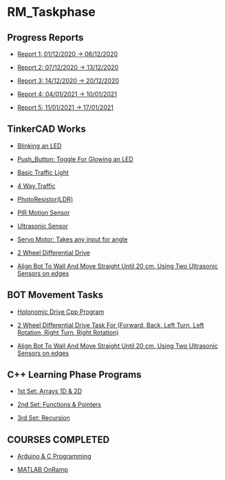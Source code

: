# RM_Taskphase  

  

## Progress Reports  
  
  * [Report 1: 01/12/2020 -> 06/12/2020](https://github.com/namanmore/RM_Taskphase/blob/main/Weekly_Reports/RM_Taskphase_Report%201.pdf)  

  * [Report 2: 07/12/2020 -> 13/12/2020](https://github.com/namanmore/RM_Taskphase/blob/main/Weekly_Reports/RM_Taskphase_Report%202.pdf) 

  * [Report 3: 14/12/2020 -> 20/12/2020](https://github.com/namanmore/RM_Taskphase/blob/main/Weekly_Reports/RM_Taskphase_Report%203.pdf)  

  * [Report 4: 04/01/2021 -> 10/01/2021](https://github.com/namanmore/RM_Taskphase/blob/main/Weekly_Reports/RM_Taskphase_Report%204.pdf)  

  * [Report 5: 11/01/2021 -> 17/01/2021](https://github.com/namanmore/RM_Taskphase/blob/main/Weekly_Reports/RM_Taskphase_Report%205.pdf)    

## TinkerCAD Works  
  
  * [Blinking an LED](https://github.com/namanmore/RM_Taskphase/blob/main/TinkerCAD_Works/Blinking.md) 
  
   * [Push_Button: Toggle For Glowing an LED](https://github.com/namanmore/RM_Taskphase/blob/main/TinkerCAD_Works/Push_Button.md)  
  
   * [Basic Traffic Light](https://github.com/namanmore/RM_Taskphase/blob/main/TinkerCAD_Works/Traffic_Light.md)  
  
   * [4 Way Traffic](https://github.com/namanmore/RM_Taskphase/blob/main/TinkerCAD_Works/Modified_Traffic(4WAY).md)  
  
   * [PhotoResistor(LDR)](https://github.com/namanmore/RM_Taskphase/blob/main/TinkerCAD_Works/LDR(PhotoResistor).md)  

   * [PIR Motion Sensor](https://github.com/namanmore/RM_Taskphase/blob/main/TinkerCAD_Works/PIR%20Motion%20Sensor.md)  

   * [Ultrasonic Sensor](https://github.com/namanmore/RM_Taskphase/blob/main/TinkerCAD_Works/Ultrasonic_Sensor.md)  

   * [Servo Motor: Takes any input for angle](https://github.com/namanmore/RM_Taskphase/blob/main/TinkerCAD_Works/Servo_Motor(All%20Angles).md)  

   * [2 Wheel Differential Drive](https://github.com/namanmore/RM_Taskphase/blob/main/TinkerCAD_Works/Motor_CommandMovements.md)  
   
   * [Align Bot To Wall And Move Straight Until 20 cm, Using Two Ultrasonic Sensors on edges](https://github.com/namanmore/RM_Taskphase/blob/main/TinkerCAD_Works/Align%20Bot%20To%20Wall%20%26%20Move(2%20Ultrasonic%20Sensors).md)
   
## BOT Movement Tasks  

  * [Holonomic Drive Cpp Program](https://github.com/namanmore/RM_Taskphase/blob/main/BOT%20Base%20Tasks/Bot_Move.cpp)  

  * [2 Wheel Differential Drive Task For (Forward, Back, Left Turn, Left Rotation, Right Turn, Right Rotation)](https://github.com/namanmore/RM_Taskphase/blob/main/TinkerCAD_Works/Motor_CommandMovements.md)  
  
  * [Align Bot To Wall And Move Straight Until 20 cm, Using Two Ultrasonic Sensors on edges](https://github.com/namanmore/RM_Taskphase/blob/main/TinkerCAD_Works/Align%20Bot%20To%20Wall%20%26%20Move(2%20Ultrasonic%20Sensors).md)

## C++ Learning Phase Programs  

  * [1st Set: Arrays 1D & 2D](https://github.com/namanmore/RM_Taskphase/tree/main/Weekly_CPP_Programs/Week1_Programs)  

  * [2nd Set: Functions & Pointers](https://github.com/namanmore/RM_Taskphase/tree/main/Weekly_CPP_Programs/Week2_Programs)  

  * [3rd Set: Recursion](https://github.com/namanmore/RM_Taskphase/tree/main/Weekly_CPP_Programs/Week3_Programs)  

## COURSES COMPLETED  

  * [Arduino & C Programming](https://github.com/namanmore/RM_Taskphase/blob/main/Courses%20Completed/Arduino%20%26%20C%20Programming(Uni%20of%20Cal%2CIrvine).pdf)  
  
  * [MATLAB OnRamp](https://github.com/namanmore/RM_Taskphase/blob/main/Courses%20Completed/MATLAB%20Onramp(Mathworks).pdf)  
